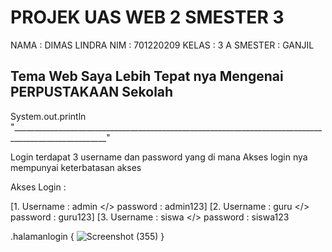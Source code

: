 <h1>PROJEK UAS WEB 2 SMESTER 3</h1>
<p>
NAMA : DIMAS LINDRA
NIM : 701220209
KELAS : 3 A
SMESTER : GANJIL
</p>

<h2>Tema Web Saya Lebih Tepat nya Mengenai PERPUSTAKAAN Sekolah</h2>

System.out.println "_____________________________________________________________________________________________________"

<P>Login terdapat 3 username dan password yang di mana Akses login nya mempunyai keterbatasan akses</P>

Akses Login :

[1. Username : admin </> password : admin123]
[2. Username : guru </> password : guru123]
[3. Username : siswa </> password : siswa123

.halamanlogin {
![Screenshot (355)](https://github.com/dimaslindra/uasweb2dimaslindra_701220209.com/assets/135265262/d367947f-34d1-4856-9288-2598426d8638)
}
